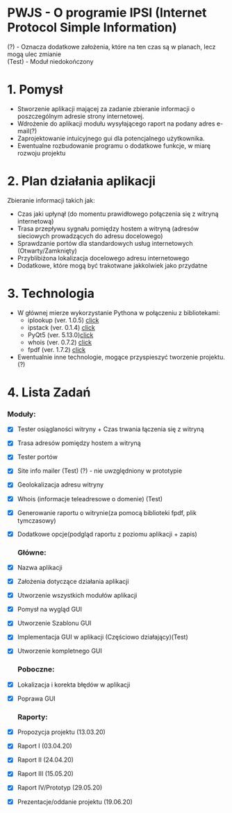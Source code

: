 # PWJS - O programie  IPSI (Internet Protocol Simple Information)
(?) - Oznacza dodatkowe założenia, które na ten czas są w planach, lecz mogą ulec zmianie <br>
(Test) - Moduł niedokończony
# 1. Pomysł 
- Stworzenie aplikacji mającej za zadanie zbieranie informacji o poszczególnym adresie strony internetowej.
- Wdrożenie do aplikacji modułu wysyłającego raport na podany adres e-mail(?)
- Zaprojektowanie intuicyjnego gui dla potencjalnego użytkownika. 
- Ewentualne rozbudowanie programu o dodatkowe funkcje, w miarę rozwoju projektu 
# 2. Plan działania aplikacji
Zbieranie informacji takich jak:
- Czas jaki upłynął (do momentu prawidłowego połączenia się z witryną internetową)
- Trasa przepływu sygnału pomiędzy hostem a witryną (adresów sieciowych prowadzących do adresu docelowego)
- Sprawdzanie portów dla standardowych usług internetowych (Otwarty/Zamknięty)
- Przyblibiżona lokalizacja docelowego adresu internetowego
- Dodatkowe, które mogą być trakotwane jakkolwiek jako przydatne 
# 3. Technologia 
- W głównej mierze wykorzystanie Pythona w połączeniu z bibliotekami:
  - iplookup (ver. 1.0.5) [click](https://pypi.org/project/iplookup/) 
  - ipstack  (ver. 0.1.4) [click](https://pypi.org/project/ipstack/)
  - PyQt5    (ver. 5.13.0)[click](https://pypi.org/project/PyQt5/)
  - whois    (ver. 0.7.2) [click](https://pypi.org/project/python-whois/0.7.2/)
  - fpdf     (ver. 1.7.2) [click](https://pypi.org/project/fpdf/) 
- Ewentualnie inne technologie, mogące przyspieszyć tworzenie projektu. (?)
# 4. Lista Zadań
  ### Moduły:
- [x] Tester osiąglaności witryny + Czas trwania łączenia się z witryną
- [x] Trasa adresów pomiędzy hostem a witryną 
- [x] Tester portów
- [x] Site info mailer (Test) (?) - nie uwzględniony w prototypie 
- [x] Geolokalizacja adresu witryny
- [x] Whois (informacje teleadresowe o domenie) (Test)
- [x] Generowanie raportu o witrynie(za pomocą biblioteki fpdf, plik tymczasowy)
- [x] Dodatkowe opcje(podgląd raportu z poziomu aplikacji + zapis)
  
  ### Główne:
- [x] Nazwa aplikacji
- [x] Założenia dotyczące działania aplikacji
- [x] Utworzenie wszystkich modułów aplikacji
- [x] Pomysł na wygląd GUI
- [x] Utworzenie Szablonu GUI
- [x] Implementacja GUI w aplikacji (Częściowo działający)(Test)
- [x] Utworzenie kompletnego GUI
  
  ### Poboczne:
- [x] Lokalizacja i korekta błędów w aplikacji
- [x] Poprawa GUI 

  ### Raporty:
 - [x] Propozycja projektu (13.03.20)
 - [x] Raport I (03.04.20)
 - [x] Raport II (24.04.20)
 - [x] Raport III (15.05.20)
 - [x] Raport IV/Prototyp (29.05.20)
 - [x] Prezentacje/oddanie projektu (19.06.20)



